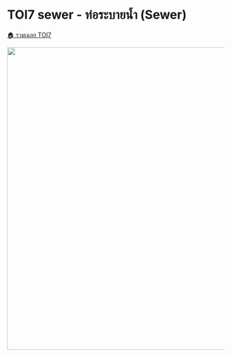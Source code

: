 <!-- @codegen_problem begin -->
# TOI7 sewer - ท่อระบายน้ำ (Sewer)

[🏠 รวมเฉลย TOI7](../)

<img width="700" src="https://github.com/krist7599555/toi/assets/19445033/80c80822-7583-4bcd-a705-dae3eacdee85" />
<!-- @codegen_problem end -->
